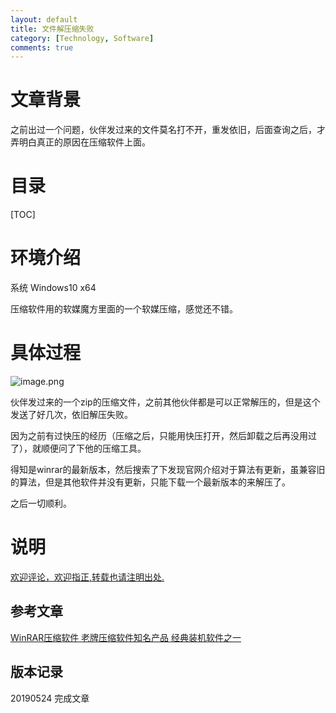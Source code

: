 ```yaml
---
layout: default
title: 文件解压缩失败
category: [Technology, Software]
comments: true
---
```


# 文章背景
之前出过一个问题，伙伴发过来的文件莫名打不开，重发依旧，后面查询之后，才弄明白真正的原因在压缩软件上面。










# 目录

[TOC]









# 环境介绍

系统 Windows10 x64 

压缩软件用的软媒魔方里面的一个软媒压缩，感觉还不错。

# 具体过程

![image.png](https://ask.qcloudimg.com/draft/1178990/gkwhy5fwt5.png)

伙伴发过来的一个zip的压缩文件，之前其他伙伴都是可以正常解压的，但是这个发送了好几次，依旧解压失败。

因为之前有过快压的经历（压缩之后，只能用快压打开，然后卸载之后再没用过了），就顺便问了下他的压缩工具。

得知是winrar的最新版本，然后搜索了下发现官网介绍对于算法有更新，虽兼容旧的算法，但是其他软件并没有更新，只能下载一个最新版本的来解压了。

之后一切顺利。


# 说明


[欢迎评论，欢迎指正,转载也请注明出处.](https://wangkun19930608.github.io/technology/software/2019/05/21/beyond-plug/)

## 参考文章

[WinRAR压缩软件 老牌压缩软件知名产品 经典装机软件之一](http://www.winrar.com.cn/faq.htm)




## 版本记录

20190524 完成文章



